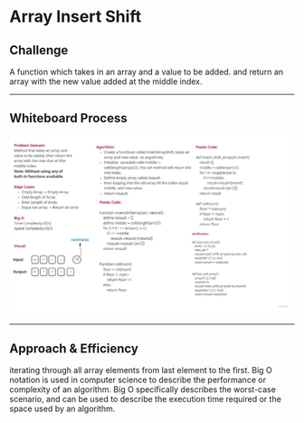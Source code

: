 # Array Insert Shift

## Challenge
<!-- Description of the challenge -->
A function which takes in an array and a value to be added.
and return an array with the new value added at the middle index.

---

## Whiteboard Process
<!-- Embedded whiteboard image -->
![img](./whiteboard_array_insert_shift.jpg)

---

## Approach & Efficiency
<!-- What approach did you take? Discuss Why. What is the Big O space/time for this approach? -->
iterating through all array elements from last element to the first. Big O notation is used in computer science to describe the performance or complexity of an algorithm. Big O specifically describes the worst-case scenario, and can be used to describe the execution time required or the space used by an algorithm.
